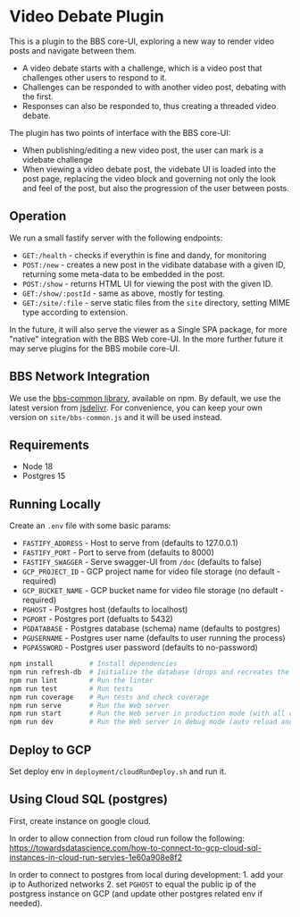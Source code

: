 # Video Debate Plugin

This is a plugin to the BBS core-UI, exploring a new way to render video posts and navigate between them.

* A video debate starts with a challenge, which is a video post that challenges other users to respond to it.
* Challenges can be responded to with another video post, debating with the first.
* Responses can also be responded to, thus creating a threaded video debate.

The plugin has two points of interface with the BBS core-UI:

* When publishing/editing a new video post, the user can mark is a videbate challenge
* When viewing a video debate post, the videbate UI is loaded into the post page, replacing the video block and governing not only the look and feel of the post, but also the progression of the user between posts.

## Operation

We run a small fastify server with the following endpoints:
* `GET:/health` - checks if everythin is fine and dandy, for monitoring
* `POST:/new` - creates a new post in the vidibate database with a given ID, returning some meta-data to be embedded in the post.
* `POST:/show` - returns HTML UI for viewing the post with the given ID.
* `GET:/show/:postId` - same as above, mostly for testing.
* `GET:/site/:file` - serve static files from the `site` directory, setting MIME type according to extension.

In the future, it will also serve the viewer as a Single SPA package, for more "native" integration with the BBS Web core-UI. In the more further future it may serve plugins for the BBS mobile core-UI.

## BBS Network Integration

We use the [bbs-common library](https://github.com/deweb-io/bbs-common/), available on npm. By default, we use the latest version from [jsdelivr](https://cdn.jsdelivr.net/npm/@dewebio/bbs-common@1.0.7/index.min.js). For convenience, you can keep your own version on `site/bbs-common.js` and it will be used instead.

## Requirements

* Node 18
* Postgres 15

## Running Locally

Create an `.env` file with some basic params:

* `FASTIFY_ADDRESS`  - Host to serve from (defaults to 127.0.0.1)
* `FASTIFY_PORT`     - Port to serve from (defaults to 8000)
* `FASTIFY_SWAGGER`  - Serve swagger-UI from `/doc` (defaults to false)
* `GCP_PROJECT_ID`   - GCP project name for video file storage (no default - required)
* `GCP_BUCKET_NAME`  - GCP bucket name for video file storage (no default - required)
* `PGHOST`           - Postgres host (defaults to localhost)
* `PGPORT`           - Postgres port (defualts to 5432)
* `PGDATABASE`       - Postgres database (schema) name (defaults to postgres)
* `PGUSERNAME`       - Postgres user name (defaults to user running the process)
* `PGPASSWORD`       - Postgres user password (defaults to no-password)

```sh
npm install         # Install dependencies
npm run refresh-db  # Initialize the database (drops and recreates the table)
npm run lint        # Run the linter
npm run test        # Run tests
npm run coverage    # Run tests and check coverage
npm run serve       # Run the Web server
npm run start       # Run the Web server in production mode (with all checks)
npm run dev         # Run the Web server in debug mode (auto reload and swagger enabled)
```

## Deploy to GCP
Set deploy env in `deployment/cloudRunDeploy.sh` and run it.

## Using Cloud SQL (postgres)
First, create instance on google cloud.

In order to allow connection from cloud run follow the following:
https://towardsdatascience.com/how-to-connect-to-gcp-cloud-sql-instances-in-cloud-run-servies-1e60a908e8f2

In order to connect to postgres from local during development:
    1. add your ip to Authorized networks
    2. set `PGHOST` to equal the public ip of the postgress instance on GCP (and update other postgres related env if needed).
